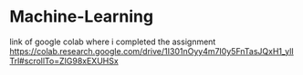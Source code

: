 # Machine-Learning
link of google colab where i completed the assignment
https://colab.research.google.com/drive/1I301nOyy4m7I0y5FnTasJQxH1_ylITrl#scrollTo=ZIG98xEXUHSx
